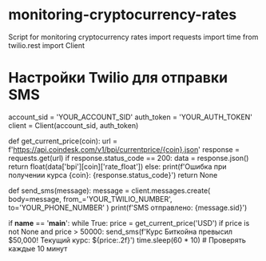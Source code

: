 # monitoring-cryptocurrency-rates
Script for monitoring cryptocurrency rates
import requests
import time
from twilio.rest import Client

# Настройки Twilio для отправки SMS
account_sid = 'YOUR_ACCOUNT_SID'
auth_token = 'YOUR_AUTH_TOKEN'
client = Client(account_sid, auth_token)

def get_current_price(coin):
    url = f'https://api.coindesk.com/v1/bpi/currentprice/{coin}.json'
    response = requests.get(url)
    if response.status_code == 200:
        data = response.json()
        return float(data['bpi'][coin]['rate_float'])
    else:
        print(f'Ошибка при получении курса {coin}: {response.status_code}')
        return None

def send_sms(message):
    message = client.messages.create(
        body=message,
        from_='YOUR_TWILIO_NUMBER',
        to='YOUR_PHONE_NUMBER'
    )
    print(f'SMS отправлено: {message.sid}')

if __name__ == '__main__':
    while True:
        price = get_current_price('USD')
        if price is not None and price > 50000:
            send_sms(f'Курс Биткойна превысил $50,000! Текущий курс: ${price:.2f}')
        time.sleep(60 * 10)  # Проверять каждые 10 минут
